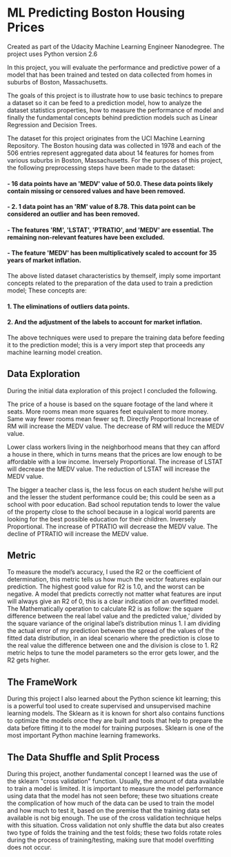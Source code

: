 # ML Predicting Boston Housing Prices
Created as part of the Udacity Machine Learning Engineer Nanodegree.
The project uses Python version 2.6


In this project, you will evaluate the performance and predictive power of a model that has been trained and tested on data collected from homes in suburbs of Boston, Massachusetts.

The goals of this project is to illustrate how to use basic techincs to prepare a dataset so it can be feed to a prediction model, how to analyze the dataset statistics properties, how to measure the performance of model and finally the fundamental concepts behind prediction models such as Linear Regression and Decision Trees.

The dataset for this project originates from the UCI Machine Learning Repository. The Boston housing data was collected in 1978 and each of the 506 entries represent aggregated data about 14 features for homes from various suburbs in Boston, Massachusetts. For the purposes of this project, the following preprocessing steps have been made to the dataset:

#### - 16 data points have an 'MEDV' value of 50.0. These data points likely contain missing or censored values and have been removed.
#### - 2. 1 data point has an 'RM' value of 8.78. This data point can be considered an outlier and has been removed.
#### - The features 'RM', 'LSTAT', 'PTRATIO', and 'MEDV' are essential. The remaining non-relevant features have been excluded.
#### - The feature 'MEDV' has been multiplicatively scaled to account for 35 years of market inflation.

The above listed dataset characteristics by themself, imply  some important concepts related to the preparation of the data used to train a prediction model; These concepts are:

#### 1. The eliminations of outliers data points.
#### 2. And the adjustment of the labels to account for market inflation.

The above techniques were used to prepare the training data before feeding it to the prediction model; this is a very import step that proceeds any machine learning model creation.

## Data Exploration
During the initial data exploration of this project I concluded the following.

The price of a house is based on the square footage of the land where it seats. More rooms mean more squares feet equivalent to more money. Same way fewer rooms mean fewer sq ft. Directly Proportional Increase of RM will increase the MEDV value. The decrease of RM will reduce the MEDV value.

Lower class workers living in the neighborhood means that they can afford a house in there, which in turns means that the prices are low enough to be affordable with a low income. Inversely Proportional. The increase of LSTAT will decrease the MEDV value. The reduction of LSTAT will increase the MEDV value.

The bigger a teacher class is, the less focus on each student he/she will put and the lesser the student performance could be; this could be seen as a school with poor education. Bad school reputation tends to lower the value of the property close to the school because in a logical world parents are looking for the best possible education for their children. Inversely Proportional. The increase of PTRATIO will decrease the MEDV value. The decline of PTRATIO will increase the MEDV value.

## Metric

To measure the model’s accuracy, I used the R2 or the coefficient of determination, this metric tells us how much the vector features explain our prediction. The highest good value for R2 is 1.0, and the worst can be negative. A model that predicts correctly not matter what features are input will always give an R2 of 0, this is a clear indication of an overfitted model. The Mathematically operation to calculate R2 is as follow: the square difference between the real label value and the predicted value,’ divided by the square variance of the original label’s distribution minus 1. I am dividing the actual error of my prediction between the spread of the values of the fitted data distribution, in an ideal scenario where the prediction is close to the real value the difference between one and the division is close to 1. R2 metric helps to tune the model parameters so the error gets lower, and the R2 gets higher.

## The FrameWork

During this project I also learned about the Python science kit learning; this is a powerful tool used to create supervised and unsupervised machine learning models. The Sklearn as it is known for short also contains functions to optimize the models once they are built and tools that help to prepare the data before fitting it to the model for training purposes.
Sklearn is one of the most important Python machine learning frameworks.

## The Data Shuffle and Split Process

During this project, another fundamental concept I learned was the use of the sklearn "cross validation" function. Usually, the amount of data available to train a model is limited. It is important to measure the model performance using data that the model has not seen before; these two situations create the complication of how much of the data can be used to train the model and how much to test it, based on the premise that the training data set available is not big enough. The use of the cross validation technique helps with this situation. Cross validation not only shuffle the data but also creates two type of folds the training and the test folds; these two folds rotate roles during the process of training/testing, making sure that model overfitting does not occur. 


